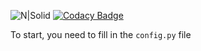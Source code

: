 ![N|Solid](https://img.shields.io/pypi/l/py-vkontakte.svg)
[![Codacy Badge](https://api.codacy.com/project/badge/Grade/21c92d804ab541c8ae219b7098df3173)](https://www.codacy.com/app/murych/postin-in-vk-from-trello?utm_source=github.com&amp;utm_medium=referral&amp;utm_content=murych/postin-in-vk-from-trello&amp;utm_campaign=Badge_Grade)

To start, you need to fill in the `config.py` file